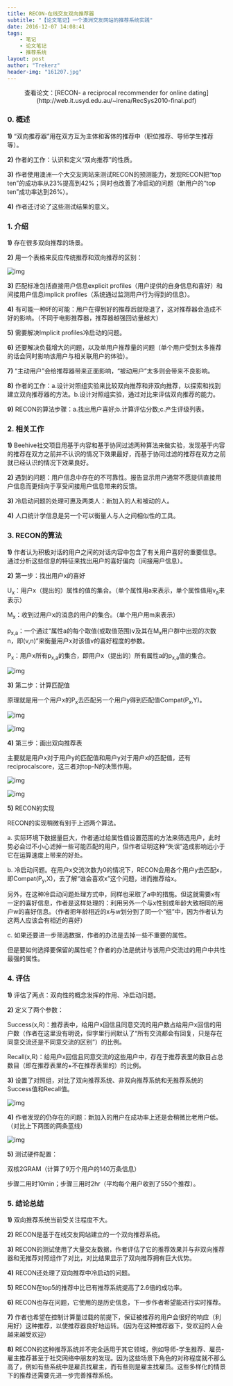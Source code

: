 ```yaml
---
title: RECON-在线交友双向推荐器
subtitle: "【论文笔记】一个澳洲交友网站的推荐系统实践"
date: 2016-12-07 14:08:41
tags: 
	- 笔记
	- 论文笔记
	- 推荐系统
layout: post
author: "Trekerz"
header-img: "161207.jpg"
---
```


<center>查看论文：[RECON- a reciprocal recommender for online dating](http://web.it.usyd.edu.au/~irena/RecSys2010-final.pdf)</center>

### **0.   概述**

**1)**    “双向推荐器”用在双方互为主体和客体的推荐中（职位推荐、导师学生推荐等）。

**2)**    作者的工作：认识和定义“双向推荐”的性质。

**3)**    作者使用澳洲一个大交友网站来测试RECON的预测能力，发现RECON把“top ten”的成功率从23%提高到42%；同时也改善了冷启动的问题（新用户的“top ten”成功率达到26%）。

**4)**    作者还讨论了这些测试结果的意义。

### **1.   介绍**

**1)**    存在很多双向推荐的场景。

**2)**    用一个表格来反应传统推荐和双向推荐的区别：

![img](1.png)

**3)**    匹配标准包括直接用户信息explicit profiles（用户提供的自身信息和喜好）和间接用户信息implicit profiles（系统通过监测用户行为得到的信息）。

**4)**    有可能一种坏的可能：用户在得到好的推荐后就隐退了，这对推荐器会造成不好的影响。（不同于电影推荐器，推荐器越强回访量越大）

**5)**    需要解决Implicit profiles冷启动的问题。

**6)**    还要解决负载增大的问题，以及单用户推荐量的问题（单个用户受到太多推荐的话会同时影响该用户与相关联用户的体验）。

**7)**    “主动用户”会给推荐器带来正面影响，“被动用户”太多则会带来不良影响。

**8)**    作者的工作：a.设计对照组实验来比较双向推荐和非双向推荐，以探索和找到建立双向推荐器的方法。b.设计对照组实验，通过对比来评估双向推荐的能力。

**9)**    RECON的算法步骤：a.找出用户喜好;b.计算评估分数;c.产生评级列表。

### **2.   相关工作**

**1)**    Beehive社交项目用基于内容和基于协同过滤两种算法来做实验，发现基于内容的推荐在双方之前并不认识的情况下效果最好，而基于协同过滤的推荐在双方之前就已经认识的情况下效果良好。

**2)**    遇到的问题：用户信息中存在的不可靠性。报告显示用户通常不愿提供直接用户信息而更倾向于享受间接用户信息带来的反馈。

**3)**    冷启动问题的处理可惠及两类人：新加入的人和被动的人。

**4)**    人口统计学信息是另一个可以衡量人与人之间相似性的工具。

### **3.   RECON的算法**

**1)**    作者认为积极对话的用户之间的对话内容中包含了有关用户喜好的重要信息。通过分析这些信息的特征来找出用户的喜好偏向（间接用户信息）。

**2)**    第一步：找出用户x的喜好

U<sub>x</sub>：用户x（提出的）属性的值的集合。（单个属性用a来表示，单个属性值用v<sub>a</sub>来表示）

M<sub>x</sub>：收到过用户x的消息的用户的集合。（单个用户用m来表示）

p<sub>x,a</sub>：一个通过“属性a的每个取值(或取值范围)v及其在M<sub>x</sub>用户群中出现的次数n，即(v,n)”来衡量用户x对该值v的喜好程度的参数。

P<sub>x</sub>：用户x所有p<sub>x,a</sub>的集合，即用户x（提出的）所有属性a的p<sub>x,a</sub>值的集合。

![img](2.png)

**3)**    第二步：计算匹配值

原理就是用一个用户x的P<sub>x</sub>去匹配另一个用户y得到匹配值Compat(P<sub>x</sub>,Y)。

![img](3.png)

![img](4.png)

**4)**    第三步：画出双向推荐表

主要就是用户x对于用户y的匹配值和用户y对于用户x的匹配值，还有reciprocalscore，这三者对top-N的决策作用。

![img](5.png)

![img](6.png)

**5)**    RECON的实现

RECON的实现稍微有别于上述两个算法。

a.    实际环境下数据量巨大，作者通过给属性值设置范围的方法来筛选用户，此时势必会过不小心滤掉一些可能匹配的用户，但作者证明这种“失误”造成影响远小于它在运算速度上带来的好处。

b.    冷启动问题。在用户x交流次数为0的情况下，RECON会用各个用户y去匹配x，即Compat(P<sub>y</sub>,X)，去了解“谁会喜欢x”这个问题，进而推荐给x。

另外，在这种冷启动问题处理方式中，同样也采取了a中的措施。但这就需要x有一定的喜好信息，作者是这样处理的：利用另外一个与x性别或年龄大致相同的用户w的喜好信息。（作者把年龄相近的x与w划分到了同一个“组”中，因为作者认为这两人应该会有相近的喜好）

c.    如果还要进一步筛选数据，作者的办法是去掉一些不重要的属性。

但是要如何选择要保留的属性呢？作者的办法是统计与该用户交流过的用户中共性最强的属性。

### **4.   评估**

**1)**    评估了两点：双向性的概念发挥的作用、冷启动问题。

**2)**    定义了两个参数：

Success(x,R)：推荐表中，给用户x回信且同意交流的用户数占给用户x回信的用户数（作者在这里没有明说，但字里行间默认了“所有交流都会有回复，只是存在同意交流还是不同意交流的区别”）的比例。

Recall(x,R)：给用户x回信且同意交流的这些用户中，存在于推荐表里的数目占总数目（即在推荐表里的+不在推荐表里的）的比例。

**3)**    设置了对照组，对比了双向推荐系统、非双向推荐系统和无推荐系统的Success值和Recall值。

![img](7.png)

**4)**    作者发现的仍存在的问题：新加入的用户在成功率上还是会稍微比老用户低。（对比上下两图的两条蓝线）

![img](8.png)

**5)**    测试硬件配置：

双核2GRAM（计算了9万个用户的140万条信息）

步骤二用时10min；步骤三用时2hr（平均每个用户收到了550个推荐）。

### **5.   结论总结**

**1)**    双向推荐系统当前受关注程度不大。

**2)**    RECON是基于在线交友网站建立的一个双向推荐系统。

**3)**    RECON的测试使用了大量交友数据，作者评估了它的推荐效果并与非双向推荐器和无推荐对照组作了对比，对比结果显示了双向推荐拥有巨大优势。

**4)**    RECON还处理了双向推荐中冷启动的问题。

**5)**    RECON在top5的推荐中比已有推荐系统提高了2.6倍的成功率。

**6)**    RECON也存在问题，它使用的是历史信息，下一步作者希望能进行实时推荐。

**7)**    作者也希望在控制计算量过载的前提下，保证被推荐的用户会很好的响应（利用好）这种推荐，以使推荐器良好地运转。（因为在这种推荐器下，受欢迎的人会越来越受欢迎）

**8)**    RECON的这种推荐系统并不完全适用于其它领域，例如导师-学生推荐、雇员-雇主推荐甚至于社交网络中朋友的发现。因为这些场景下角色的对称程度就不那么高了，例如有些系统中是雇员找雇主，而有些则是雇主找雇员。这些多样化的情景下的推荐还需要先进一步完善推荐系统。

<br/>